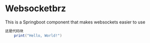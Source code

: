# Websocketbrz
This is a Springboot component that makes websockets easier to use


```java
这是代码块
    print("Hello, World!")
```
